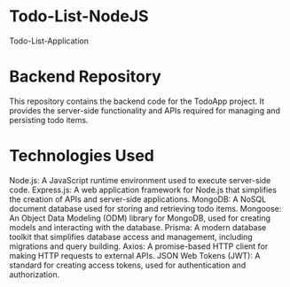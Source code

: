 # Todo-List-NodeJS
Todo-List-Application 
# Backend Repository
This repository contains the backend code for the TodoApp project. It provides the server-side functionality and APIs required for managing and persisting todo items.

# Technologies Used
Node.js: A JavaScript runtime environment used to execute server-side code.
Express.js: A web application framework for Node.js that simplifies the creation of APIs and server-side applications.
MongoDB: A NoSQL document database used for storing and retrieving todo items.
Mongoose: An Object Data Modeling (ODM) library for MongoDB, used for creating models and interacting with the database.
Prisma: A modern database toolkit that simplifies database access and management, including migrations and query building.
Axios: A promise-based HTTP client for making HTTP requests to external APIs.
JSON Web Tokens (JWT): A standard for creating access tokens, used for authentication and authorization.
